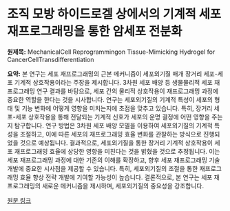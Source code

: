 # 조직 모방 하이드로겔 상에서의 기계적 세포 재프로그래밍을 통한 암세포 전분화

**원제목:** MechanicalCell Reprogrammingon Tissue-Mimicking Hydrogel for CancerCellTransdifferentiation

**요약:** 본 연구는 세포 재프로그래밍의 근본 메커니즘이 세포외기질 매개 장거리 세포-세포 기계적 상호작용이라는 주장을 제시합니다.  3차원 세포 배양 등 생물물리적 세포 재프로그래밍 연구 결과를 바탕으로, 세포 간의 물리적 상호작용이 재프로그래밍 과정에 중요한 역할을 한다는 것을 시사합니다.  연구는 세포외기질의 기계적 특성이 세포의 형태 및 기능 변화에 어떻게 영향을 미치는지에 초점을 맞추고 있습니다.  특히, 장거리 세포-세포 상호작용을 통해 전달되는 기계적 신호가 세포의 운명 결정에 어떤 영향을 주는지 탐구합니다.  연구 방법은 3차원 세포 배양 모델을 이용하여 세포외기질의 기계적 특성을 조절하고, 이에 따른 세포의 재프로그래밍 효율 변화를 관찰하는 방식으로 진행되었을 것으로 예상됩니다.  결과적으로, 세포외기질을 통한 장거리 기계적 상호작용이 세포 재프로그래밍 효율에 상당한 영향을 미친다는 것을 밝혔을 것으로 추정됩니다.  이는 세포 재프로그래밍 과정에 대한 기존의 이해를 확장하고,  향후 세포 재프로그래밍 기술 개발에 중요한 시사점을 제공할 수 있습니다.  특히, 세포외기질의 조절을 통한 재프로그래밍 효율 향상 전략 개발에 기여할 가능성이 높습니다.  결론적으로, 본 연구는 세포 재프로그래밍의 새로운 메커니즘을 제시하며,  세포외기질의 중요성을 강조합니다.

[원문 링크](https://spj.science.org/doi/pdf/10.34133/research.0810)

